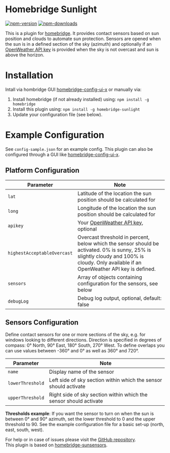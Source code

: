 # Homebridge Sunlight
[![npm-version](https://badgen.net/npm/v/homebridge-sunlight)](https://www.npmjs.com/package/homebridge-sunlight)
[![npm-downloads](https://badgen.net/npm/dt/homebridge-sunlight)](https://www.npmjs.com/package/homebridge-sunlight)


This is a plugin for [homebridge](https://github.com/nfarina/homebridge). It provides contact sensors based on sun position and clouds to automate sun protection. Sensors are opened when the sun is in a defined section of the sky (azimuth) and optionally if an [OpenWeather API key](https://openweathermap.org/api) is provided when the sky is not overcast and sun is above the horizon.


# Installation
Intall via hombridge GUI [homebridge-config-ui-x](https://github.com/oznu/homebridge-config-ui-x) or manually via:

1.  Install homebridge (if not already installed) using: `npm install -g homebridge`
2.  Install this plugin using: `npm install -g homebridge-sunlight`
3.  Update your configuration file (see below).

# Example Configuration

See `config-sample.json` for an example config. This plugin can also be configured through a GUI like [homebridge-config-ui-x](https://github.com/oznu/homebridge-config-ui-x).

## Platform Configuration

| Parameter  | Note                                                                  |
| ---------- | --------------------------------------------------------------------- |
| `lat`      | Latitude of the location the sun position should be calculated for   |
| `long`     | Longitude of the location the sun position should be calculated for  |
| `apikey`     | Your [OpenWeather API key](https://openweathermap.org/api), optional  |
| `highestAcceptableOvercast` | Overcast threshold in percent, below which the sensor should be activated. 0% is sunny, 25% is slightly cloudy and 100% is cloudy. Only available if an OpenWeather API key is defined. |
| `sensors`  | Array of objects containing configuration for the sensors, see below |
| `debugLog` | Debug log output, optional, default: false                 |

## Sensors Configuration

Define contact sensors for one or more sections of the sky, e.g. for windows looking to different directions. Direction is specified in degrees of compass: 0° North, 90° East, 180° South, 270° West. To define overlaps you can use values between -360° and 0° as well as 360° and 720°.

| Parameter   | Note                                                                                                            |
| ----------- | --------------------------------------------------------------------------------------------------------------- |
| `name`           | Display name of the sensor                                                                                |
| `lowerThreshold` | Left side of sky section within which the sensor should activate |
| `upperThreshold` | Right side of sky section within which the sensor should activate |

**Thresholds example**: If you want the sensor to turn on when the sun is between 0° and 90° azimuth, set the lower threshold to 0 and the upper threshold to 90. See the example configuration file for a basic set-up (north, east, south, west).

For help or in case of issues please visit the [GitHub repository](https://github.com/Krillle/homebridge-sunlight/issues).    
This plugin is based on [homebridge-sunsensors](https://github.com/mfkrause/homebridge-sunsensors).
